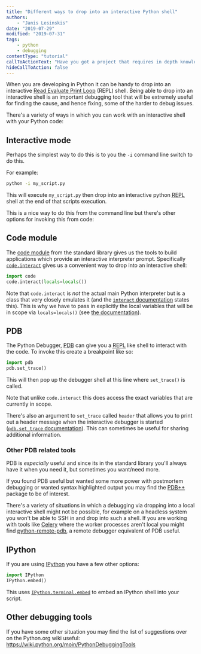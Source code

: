 ```yaml
---
title: "Different ways to drop into an interactive Python shell"
authors:
    - "Janis Lesinskis"
date: "2019-07-29"
modified: "2019-07-31"
tags:
    - python
    - debugging
contentType: "tutorial"
callToActionText: "Have you got a project that requires in depth knowledge of Python? We'd love to hear about it so fill in the form below with some details."
hideCallToAction: false
---
```


When you are developing in Python it can be handy to drop into an interactive [Read Evaluate Print Loop](https://en.wikipedia.org/wiki/Read%E2%80%93eval%E2%80%93print_loop) (REPL) shell.
Being able to drop into an interactive shell is an important debugging tool that will be extremely useful for finding
the cause, and hence fixing, some of the harder to debug issues.

There's a variety of ways in which you can work with an interactive shell with your Python code:

## Interactive mode

Perhaps the simplest way to do this is to you the `-i` command line switch to do this.

For example:

```bash
python -i my_script.py
```

This will execute `my_script.py` then drop into an interactive python <abbr title="Read Evaluate Print Loop">REPL</abbr> shell at the end of that scripts execution.

This is a nice way to do this from the command line but there's other options for invoking this from code:

## Code module

The [code module](https://docs.python.org/3/library/code.html) from the standard library gives us the tools to build
applications which provide an interactive interpreter prompt.
Specifically [`code.interact`](https://docs.python.org/3/library/code.html#code.interact) gives us a convenient way
to drop into an interactive shell:

```python
import code
code.interact(locals=locals())
```

Note that `code.interact` is *not* the actual main Python interpreter but is a class that very closely emulates it (and the [`interact` documentation](https://docs.python.org/3/library/code.html#code.InteractiveConsole.interact) states this).
This is why we have to pass in explicitly the local variables that will be in scope via `locals=locals()` (see [the documentation](https://docs.python.org/3/library/code.html#code.InteractiveInterpreter)).

## PDB

The Python Debugger, [PDB](https://docs.python.org/3/library/pdb.html) can give you a <abbr title="Read Evaluate Print Loop">REPL</abbr> like shell to interact with the code.
To invoke this create a breakpoint like so:

```python
import pdb
pdb.set_trace()
```

This will then pop up the debugger shell at this line where `set_trace()` is called.

Note that unlike `code.interact` this does access the exact variables that are currently in scope.

There's also an argument to `set_trace` called `header` that allows you to print out a header message when the interactive debugger is started ([`pdb.set_trace` documentation](https://docs.python.org/3/library/pdb.html#pdb.set_trace)). This can sometimes be useful for sharing additional information.

### Other PDB related tools

PDB is *especially* useful and since its in the standard library you'll always have it when you need it, but sometimes you want/need more.

If you found PDB useful but wanted some more power with postmortem debugging or wanted syntax highlighted output you may find the [PDB++](https://github.com/pdbpp/pdbpp) package to be of interest.

There's a variety of situations in which a debugging via dropping into a local interactive shell might not be possible, for example
on a headless system you won't be able to SSH in and drop into such a shell.
If you are working with tools like [Celery](http://www.celeryproject.org/) where the worker processes aren't local you might find
[python-remote-pdb](https://github.com/ionelmc/python-remote-pdb), a remote debugger equivalent of PDB useful.

## IPython

If you are using [IPython](https://ipython.org/) you have a few other options:

```python
import IPython
IPython.embed()
```

This uses [`IPython.terminal.embed`](https://ipython.readthedocs.io/en/stable/api/generated/IPython.terminal.embed.html) to
embed an IPython shell into your script.

## Other debugging tools

If you have some other situation you may find the list of suggestions over on the Python.org wiki useful: <https://wiki.python.org/moin/PythonDebuggingTools>
